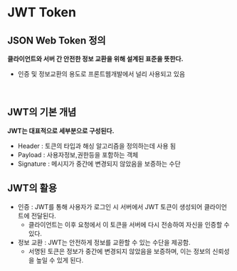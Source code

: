 # JWT Token

## JSON Web Token 정의

**클라이언트와 서버 간 안전한 정보 교환을 위해 설계된 표준을 뜻한다.**

- 인증 및 정보교환의 용도로 프론트웹개발에서 널리 사용되고 있음

<br />

## JWT의 기본 개념

**JWT는 대표적으로 세부분으로 구성된다.**

- Header : 토큰의 타입과 해싱 알고리즘을 정의하는데 사용 됨
- Payload : 사용자정보,권한등을 포함하는 객체
- Signature : 메시지가 중간에 변경되지 않았음을 보증하는 수단

## JWT의 활용

- 인증 : JWT를 통해 사용자가 로그인 시 서버에서 JWT 토큰이 생성되어 클라이언트에 전달된다.
  - 클라이언트는 이후 요청에서 이 토큰을 서버에 다시 전송하여 자신을 인증할 수 있다.
- 정보 교환 : JWT는 안전하게 정보를 교환할 수 있는 수단을 제공함.
  - 서명된 토큰은 정보가 중간에 변경되지 않았음을 보증하며, 이는 정보의 신뢰성을 높일 수 있게 된다.
